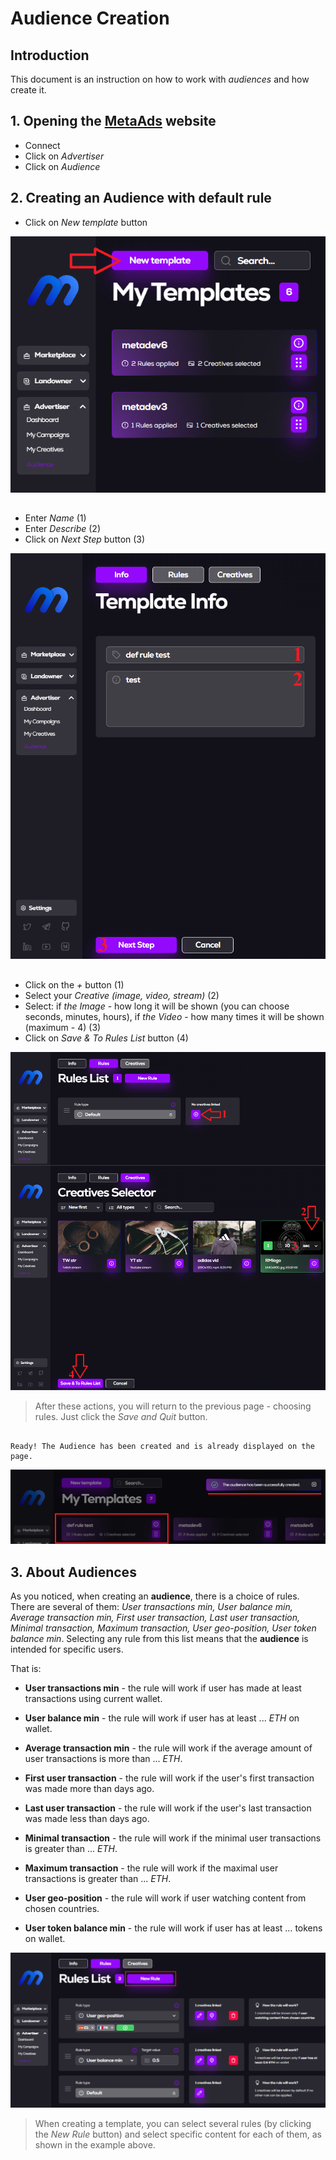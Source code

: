 # Audience Creation

## Introduction
This document is an instruction on how to work with *audiences* and how create it.

## 1. Opening the [**MetaAds**](https://metaads.team/main/) website

* Connect
* Click on *Advertiser* 
* Click on *Audience*

## 2. Creating an **Audience** with default rule

* Click on *New template* button

![Image](./media/1.png)
##

* Enter *Name* (1)
* Enter *Describe* (2)
* Click on *Next Step* button (3)

![Image](./media/2.png)
##

* Click on the *+* button (1)
* Select your *Creative (image, video, stream)* (2)
* Select: if *the Image* - how long it will be shown (you can choose seconds, minutes, hours), if *the Video* - how many times it will be shown (maximum - 4) (3)
* Click on *Save & To Rules List* button (4)


![Image](./media/3.png)

> After these actions, you will return to the previous page - choosing rules. Just click the *Save and Quit* button.
##

    Ready! The Audience has been created and is already displayed on the page. 

![Image](./media/4.png)
## 3. About **Audiences**

As you noticed, when creating an **audience**, there is a choice of rules. There are several of them: *User transactions min, User balance min, Average transaction min, First user transaction, Last user transaction, Minimal transaction, Maximum transaction, User geo-position, User token balance min*. Selecting any rule from this list means that the **audience** is intended for specific users.

That is:

* **User transactions min** - the rule will work if  user has made at least transactions using current wallet.

* **User balance min** - the rule will work if user has at least ... *ETH* on wallet.

* **Average transaction min** - the rule will work if the average amount of user transactions is more than ... *ETH*.

* **First user transaction** - the rule will work if the user's first transaction was made more than days ago.

* **Last user transaction** - the rule will work if the user's last transaction was made less than days ago.

* **Minimal transaction** - the rule will work if the minimal user transactions is greater than ... *ETH*.

* **Maximum transaction** - the rule will work if the maximal user transactions is greater than ... *ETH*.

* **User geo-position** - the rule will work if user watching content from chosen countries.

* **User token balance min** - the rule will work if user has at least … tokens on wallet.

![Image](./media/5.png)

> When creating a template, you can select several rules (by clicking the *New Rule* button) and select specific content for each of them, as shown in the example above.